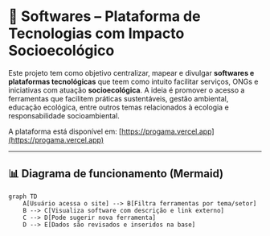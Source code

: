 # 🌱 Softwares – Plataforma de Tecnologias com Impacto Socioecológico

Este projeto tem como objetivo centralizar, mapear e divulgar **softwares e plataformas tecnológicas** que teem como intuito facilitar serviços, ONGs e iniciativas com atuação **socioecológica**. A ideia é promover o acesso a ferramentas que facilitem práticas sustentáveis, gestão ambiental, educação ecológica, entre outros temas relacionados à ecologia e responsabilidade socioambiental.

A plataforma está disponível em: [https://progama.vercel.app](https://progama.vercel.app)

---

## 📊 Diagrama de funcionamento (Mermaid)

```mermaid
graph TD
    A[Usuário acessa o site] --> B[Filtra ferramentas por tema/setor]
    B --> C[Visualiza software com descrição e link externo]
    C --> D[Pode sugerir nova ferramenta]
    D --> E[Dados são revisados e inseridos na base]
